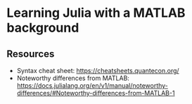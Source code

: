 # Learning Julia with a MATLAB background

## Resources

- Syntax cheat sheet: https://cheatsheets.quantecon.org/
- Noteworthy differences from MATLAB: https://docs.julialang.org/en/v1/manual/noteworthy-differences/#Noteworthy-differences-from-MATLAB-1
